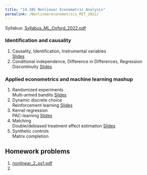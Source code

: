 ```yaml
---
title: "14.385 Nonlinear Econometric Analysis"
permalink: /Nonlineareconometrics_MIT_2022/
---
```



Syllabus: [Syllabus_ML_Oxford_2022.pdf](/home/files/teaching/ML_Oxford_2022/Syllabus_ML_Oxford_2022.pdf)



### Identification and causality

1. Causality, Identification, Instrumental variables  
[Slides](/home/files/teaching/Nonlineareconometrics_MIT_2022/CausalitySlides-IV.pdf)  
1. Conditional independence, Difference in Differences, Regression Discontinuity
[Slides](/home/files/teaching/Nonlineareconometrics_MIT_2022/CausalitySlides-CI-DID-RD.pdf)  


### Applied econometrics and machine learning mashup

1. Randomized experiments  
Multi-armed bandits
[Slides](/home/files/teaching/Nonlineareconometrics_MIT_2022/bandit_problems_slides.pdf)
1. Dynamic discrete choice  
Reinforcement learning
[Slides](/home/files/teaching/Nonlineareconometrics_MIT_2022/reinforcement_learning_slides.pdf)
1. Kernel regression  
PAC-learning
[Slides](/home/files/teaching/Nonlineareconometrics_MIT_2022/pac_learning_slides.pdf)
1. Matching  
Double/debiased treatment effect estimation
[Slides](/home/files/teaching/Nonlineareconometrics_MIT_2022/debiased_ml_slides.pdf)
1. Synthetic controls  
Matrix completion  
  



## Homework problems

1. [nonlinear_2_ps1.pdf](/home/files/teaching/Nonlineareconometrics_MIT_2022/nonlinear_2_ps1.pdf)  
1. 





